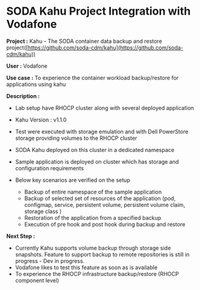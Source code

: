 # SODA Kahu Project Integration with Vodafone

**Project :** Kahu - The SODA container data backup and restore project([https://github.com/soda-cdm/kahu](https://github.com/soda-cdm/kahu))

**User :** Vodafone

**Use case :** To experience the container workload backup/restore for applications using kahu

**Description :**
- Lab setup have RHOCP cluster along with several deployed application
- Kahu Version : v1.1.0
- Test were executed with storage emulation and with Dell PowerStore storage providing volumes to the RHOCP cluster
- SODA Kahu deployed on this cluster in a dedicated namespace
- Sample application is deployed on cluster which has storage and configuration requirements

- Below key scenarios are verified on the setup
    - Backup of entire namespace of the sample application
    - Backup of selected set of resources of the application (pod, configmap, service, persistent volume, persistent volume claim, storage class )
    - Restoration of the application from a specified backup
    - Execution of pre hook and post hook during backup and restore

**Next Step :**
- Currently Kahu supports volume backup through storage side snapshots. Feature to support backup to remote repositories is still in progress - Dev in progress. 
- Vodafone likes to test this feature as soon as is available
- To experience the RHOCP infrastructure backup/restore (RHOCP component level)
